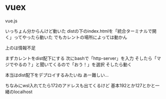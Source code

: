 # vuex

vue.js

いっちょん分からんけど動いた
distの下のindex.htmlを「統合ターミナルで開く」ってやったら動いた
でもカレントの場所によっては動かん

上のは情報不足

まずカレントをdist配下にする
次にbashで「http-server」を入力
そしたら「マジでやるの？」と聞いてくるので「おう！」を選択
そしたら動く

本当はdist配下をデプロイするみたいね
あー難しい…

ちなみにwsl入れてたら172のアドレスも出てくるけど
基本192とか127とかと一緒のlocalhost
